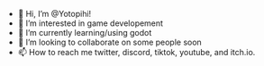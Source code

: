 - 👋 Hi, I’m @Yotopihi!
- 👀 I’m interested in game developement
- 🌱 I’m currently learning/using godot
- 💞️ I’m looking to collaborate on some people soon
- 📫 How to reach me twitter, discord, tiktok, youtube, and itch.io.
